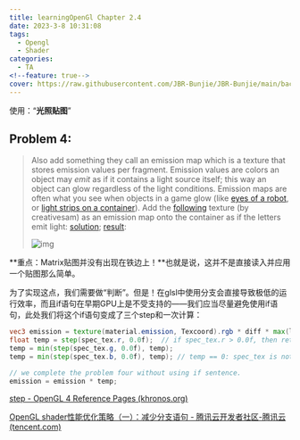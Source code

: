 ```yaml
---
title: learningOpenGl Chapter 2.4
date: 2023-3-8 10:31:08
tags:
  - Opengl
  - Shader
categories:
  - TA
<!--feature: true-->
cover: https://raw.githubusercontent.com/JBR-Bunjie/JBR-Bunjie/main/back.jpg
---
```


使用：“**光照贴图**”





## Problem 4:

>Also add something they call an emission map which is a texture that stores emission values per fragment. Emission values are colors an object may *emit* as if it contains a light source itself; this way an object can glow regardless of the light conditions. Emission maps are often what you see when objects in a game glow (like [eyes of a robot](https://learnopengl.com/img/lighting/lighting_maps_eyes_robot.jpg), or [light strips on a container](https://learnopengl.com/img/lighting/lighting_maps_strips_container.png)). Add the [following](https://learnopengl.com/img/textures/matrix.jpg) texture (by creativesam) as an emission map onto the container as if the letters emit light: [solution](https://learnopengl.com/code_viewer_gh.php?code=src/2.lighting/4.4.lighting_maps_exercise4/lighting_maps_exercise4.cpp); [result](https://learnopengl.com/img/lighting/lighting_maps_exercise4.png):
>
>![img](https://learnopengl.com/img/lighting/lighting_maps_exercise4.png)

**重点：Matrix贴图并没有出现在铁边上！**也就是说，这并不是直接读入并应用一个贴图那么简单。

为了实现这点，我们需要做“判断”。但是！在glsl中使用分支会直接导致极低的运行效率，而且if语句在早期GPU上是不受支持的——我们应当尽量避免使用if语句，此处我们将这个if语句变成了三个step和一次计算：

```glsl
vec3 emission = texture(material.emission, Texcoord).rgb * diff * max(light.diffuse, vec3(0.7f));
float temp = step(spec_tex.r, 0.0f);  // if spec_tex.r > 0.0f, then return 0 else 1
temp = min(step(spec_tex.g, 0.0f), temp);
temp = min(step(spec_tex.b, 0.0f), temp); // temp == 0: spec_tex is not black; 1: black;

// we complete the problem four without using if sentence.
emission = emission * temp;
```

[step - OpenGL 4 Reference Pages (khronos.org)](https://registry.khronos.org/OpenGL-Refpages/gl4/html/step.xhtml)

[OpenGL shader性能优化策略（一）：减少分支语句 - 腾讯云开发者社区-腾讯云 (tencent.com)](https://cloud.tencent.com/developer/article/1370101)

